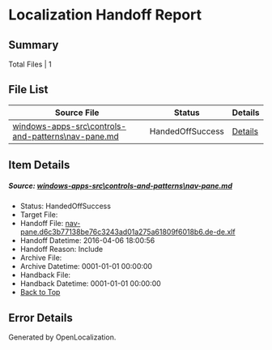 # <a name='report-top'></a> Localization Handoff Report

## Summary
 Total Files | 1

## File List
 Source File | Status | Details 
 ----------- | ------ | ------- 
 [windows-apps-src\controls-and-patterns\nav-pane.md](https://github.com/Microsoft/windows-apps/blob/45443f2b42b8eab1febc70ef2fe370a2b04c15e9/windows-apps-src/controls-and-patterns/nav-pane.md) | HandedOffSuccess | [Details](#89639014a69a23b8ebf0a30bf518601c48f09b671823)

## Item Details
##### <a name='89639014a69a23b8ebf0a30bf518601c48f09b671823'></a> Source: [windows-apps-src\controls-and-patterns\nav-pane.md](https://github.com/Microsoft/windows-apps/blob/45443f2b42b8eab1febc70ef2fe370a2b04c15e9/windows-apps-src/controls-and-patterns/nav-pane.md)
* Status: HandedOffSuccess
* Target File: 
* Handoff File: [nav-pane.d6c3b77138be76c3243ad01a275a61809f6018b6.de-de.xlf](https://github.com/Microsoft/WDG.handoff/blob/63c414e417cd22eb937ddcd11f0c103e9b90acbd/ol-handoff/Microsoft/windows-apps.de-de/master/nav-pane.d6c3b77138be76c3243ad01a275a61809f6018b6.de-de.xlf)
* Handoff Datetime: 2016-04-06 18:00:56
* Handoff Reason: Include
* Archive File: 
* Archive Datetime: 0001-01-01 00:00:00
* Handback File: 
* Handback Datetime: 0001-01-01 00:00:00
* [Back to Top](#report-top)


## Error Details

Generated by OpenLocalization.
